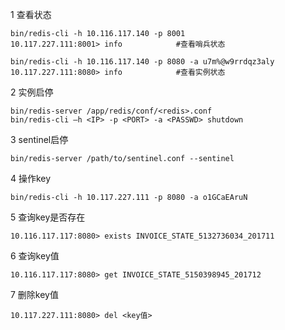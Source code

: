 1 查看状态

```shell
bin/redis-cli -h 10.116.117.140 -p 8001
10.117.227.111:8001> info            #查看哨兵状态
```

```shell
bin/redis-cli -h 10.116.117.140 -p 8080 -a u7m%@w9rrdqz3aly
10.117.227.111:8080> info            #查看实例状态
```



2 实例启停

```shell
bin/redis-server /app/redis/conf/<redis>.conf
bin/redis-cli –h <IP> -p <PORT> -a <PASSWD> shutdown
```



3 sentinel启停

```shell
bin/redis-server /path/to/sentinel.conf --sentinel
```



4 操作key

```shell
bin/redis-cli -h 10.117.227.111 -p 8080 -a o1GCaEAruN
```



5 查询key是否存在

```shell
10.116.117.117:8080> exists INVOICE_STATE_5132736034_201711     
```



6 查询key值

```shell
10.116.117.117:8080> get INVOICE_STATE_5150398945_201712
```



7 删除key值

```shell
10.117.227.111:8080> del <key值>
```

